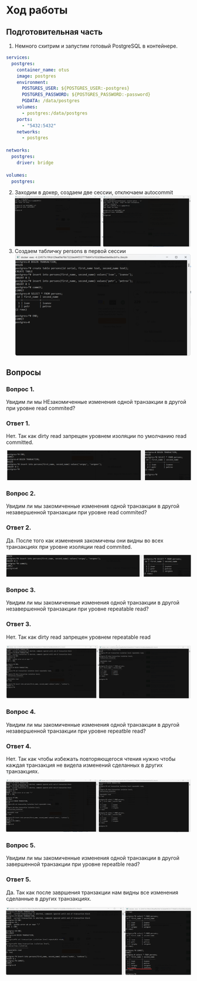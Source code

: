# Ход работы

## Подготовительная часть

1. Немного схитрим и запустим готовый PostgreSQL в контейнере. 

```yaml
services:  
  postgres:  
    container_name: otus  
    image: postgres  
    environment:  
      POSTGRES_USER: ${POSTGRES_USER:-postgres}  
      POSTGRES_PASSWORD: ${POSTGRES_PASSWORD:-password}  
      PGDATA: /data/postgres  
    volumes:  
      - postgres:/data/postgres  
    ports:  
      - "5432:5432"  
    networks:  
      - postgres  
  
networks:  
  postgres:  
    driver: bridge  
  
volumes:  
  postgres:
```

2. Заходим в докер, создаем две сессии, отключаем autocommit
  ![screen1.png](screen1.png)
3. Создаем табличку persons в первой сессии 
   ![screen2.png](screen2.png)
## Вопросы

### Вопрос 1.

Увидим ли мы НЕзакомиченные изменения одной транзакции в другой при уровне read commited? 
### Ответ 1.

Нет. Так как dirty read запрещен уровнем изоляции по умолчанию read committed. 

![screen3.png](screen3.png)

### Вопрос 2.

Увидим ли мы закомиченные изменения одной транзакции в другой незавершенной транзакции при уровне read commited? 
### Ответ 2.

Да. После того как изменения закомичены они видны во всех транзакциях при уровне изоляции read commited.  

![screen4.png](screen4.png)

### Вопрос 3.

Увидим ли мы закомиченные изменения одной транзакции в другой незавершенной транзакции при уровне repeatable read? 
### Ответ 3.

Нет. Так как dirty read запрещен уровнем repeatable read  

![screen5.png](screen5.png)

### Вопрос 4.

Увидим ли мы закомиченные изменения одной транзакции в другой незавершенной транзакции при уровне repeatble read? 
### Ответ 4.

Нет. Так как чтобы избежать повторяющегося чтения нужно чтобы каждая транзакция не видела изменений сделанных в других транзакциях.  

![screen6.png](screen6.png)

### Вопрос 5.

Увидим ли мы закомиченные изменения одной транзакции в другой завершенной транзакции при уровне repeatble read? 
### Ответ 5.

Да. Так как после завршения транзакции нам видны все изменения сделанные в других транзакциях.  

![screen7.png](screen7.png)
